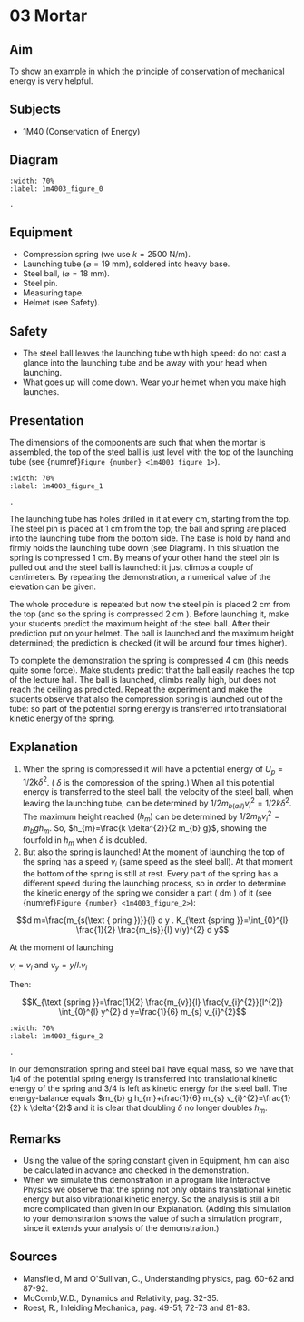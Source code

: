 # 03 Mortar 
    
## Aim   
 To show an example in which the principle of conservation of mechanical energy is very helpful.   
  
## Subjects   
* 1M40 (Conservation of Energy)   

## Diagram
   
```{figure} figures/figure_0.png
:width: 70%  
:label: 1m4003_figure_0  

. 
```
  
## Equipment   
 *  Compression spring (we use $k=2500\mathrm{~N/m}$). 
 *  Launching tube ($\varnothing=19\mathrm{~mm}$), soldered into heavy base. 
 *  Steel ball, ($\varnothing=18\mathrm{~mm}$). 
 *  Steel pin. 
 *  Measuring tape. 
 *  Helmet (see Safety).   
  
## Safety   
 *  The steel ball leaves the launching tube with high speed: do not cast a glance into the launching tube and be away with your head when launching. 
 *  What goes up will come down. Wear your helmet when you make high launches.
     
  
## Presentation   
The dimensions of the components are such that when the mortar is assembled, the top of the steel ball is just level with the top of the launching tube (see {numref}`Figure {number} <1m4003_figure_1>`).

```{figure} figures/figure_1.png
:width: 70%  
:label: 1m4003_figure_1  

. 
```
The launching tube has holes drilled in it at every $\mathrm{cm}$, starting from the top. The steel pin is placed at $1 \mathrm{~cm}$ from the top; the ball and spring are placed into the launching tube from the bottom side. The base is hold by hand and firmly holds the launching tube down (see Diagram). In this situation the spring is compressed $1 \mathrm{~cm}$. By means of your other hand the steel pin is pulled out and the steel ball is launched: it just climbs a couple of centimeters. By repeating the demonstration, a numerical value of the elevation can be given.

The whole procedure is repeated but now the steel pin is placed $2 \mathrm{~cm}$ from the top (and so the spring is compressed $2 \mathrm{~cm}$ ). Before launching it, make your students predict the maximum height of the steel ball. After their prediction put on your helmet. The ball is launched and the maximum height determined; the prediction is checked (it will be around four times higher).

To complete the demonstration the spring is compressed $4 \mathrm{~cm}$ (this needs quite some force). Make students predict that the ball easily reaches the top of the lecture hall. The ball is launched, climbs really high, but does not reach the ceiling as predicted. Repeat the experiment and make the students observe that also the compression spring is launched out of the tube: so part of the potential spring energy is transferred into translational kinetic energy of the spring.

## Explanation   
1. When the spring is compressed it will have a potential energy of $U_{p}=1 / 2 \mathrm{k} \delta^{2}$. ( $\delta$ is the compression of the spring.) When all this potential energy is transferred to the steel ball, the velocity of the steel ball, when leaving the launching tube, can be determined by $1 / 2 m_{b(a l l)} v_{i}^{2}=1 / 2 k \delta^{2}$. The maximum height reached $\left(h_{m}\right)$ can be determined by $1 / 2 m_{b} v_{i}^{2}=m_{b} g h_{m}$. So, $h_{m}=\frac{k \delta^{2}}{2 m_{b} g}$, showing the fourfold in $h_{m}$ when $\delta$ is doubled.
2. But also the spring is launched! At the moment of launching the top of the spring has a speed $v_{i}$ (same speed as the steel ball). At that moment the bottom of the spring is still at rest. Every part of the spring has a different speed during the launching process, so in order to determine the kinetic energy of the spring we consider a part ( $\mathrm{dm}$ ) of it (see {numref}`Figure {number} <1m4003_figure_2>`):  

$$d m=\frac{m_{s(\text { pring })}}{l} d y . K_{\text {spring }}=\int_{0}^{l} \frac{1}{2} \frac{m_{s}}{l} v(y)^{2} d y$$ 

At the moment of launching

$v_{l}=v_{i}$ and $v_{y}=y / l . v_{i}$ 

Then: 

$$K_{\text {spring }}=\frac{1}{2} \frac{m_{v}}{l} \frac{v_{i}^{2}}{l^{2}} \int_{0}^{l} y^{2} d y=\frac{1}{6} m_{s} v_{i}^{2}$$   

```{figure} figures/figure_2.png 
:width: 70%  
:label: 1m4003_figure_2

. 
```

In our demonstration spring and steel ball have equal mass, so we have that $1 / 4$ of the potential spring energy is transferred into translational kinetic energy of the spring and $3 / 4$ is left as kinetic energy for the steel ball. The energy-balance equals $m_{b} g h_{m}+\frac{1}{6} m_{s} v_{i}^{2}=\frac{1}{2} k \delta^{2}$ and it is clear that doubling $\delta$ no longer doubles $h_{m}$.
  
## Remarks
*  Using the value of the spring constant given in Equipment, hm can also be calculated in advance and checked in the demonstration. 
*  When we simulate this demonstration in a program like Interactive Physics we observe that the spring not only obtains translational kinetic energy but also vibrational kinetic energy. So the analysis is still a bit more complicated than given in our Explanation. (Adding this simulation to your demonstration shows the value of such a simulation program, since it extends your analysis of the demonstration.)
   
  
## Sources
 *  Mansfield, M and O'Sullivan, C., Understanding physics, pag. 60-62 and 87-92. 
 *  McComb,W.D., Dynamics and Relativity, pag. 32-35. 
 *  Roest, R., Inleiding Mechanica, pag. 49-51; 72-73 and 81-83.
  